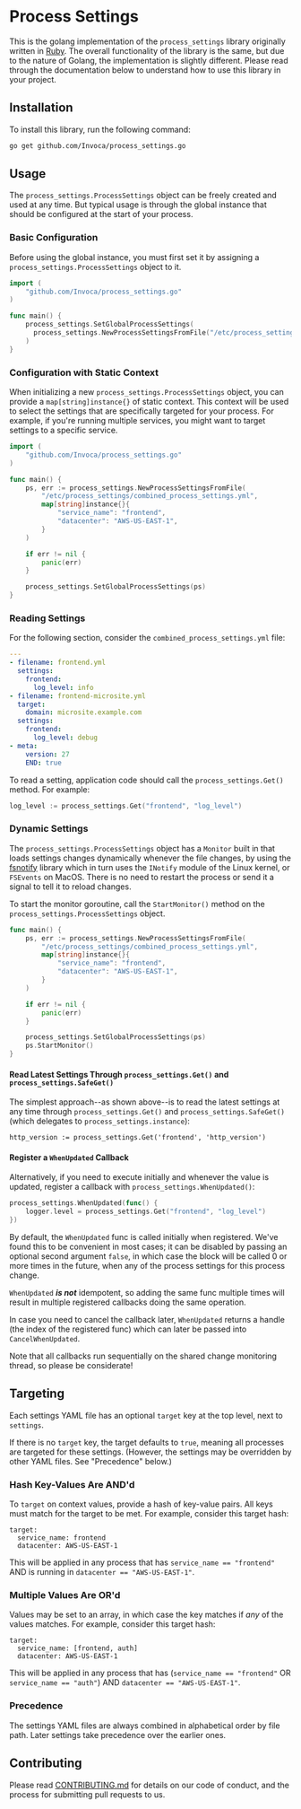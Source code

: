 # Process Settings

This is the golang implementation of the `process_settings` library originally written in [Ruby](https://github.com/Invoca/process_settings).
The overall functionality of the library is the same, but due to the nature of Golang, the implementation is slightly different.
Please read through the documentation below to understand how to use this library in your project.

## Installation

To install this library, run the following command:

```bash
go get github.com/Invoca/process_settings.go
```

## Usage

The `process_settings.ProcessSettings` object can be freely created and used at any time.
But typical usage is through the global instance that should be configured at the start of your process.

### Basic Configuration

Before using the global instance, you must first set it by assigning a `process_settings.ProcessSettings` object to it.

```go
import (
    "github.com/Invoca/process_settings.go"
)

func main() {
    process_settings.SetGlobalProcessSettings(
      process_settings.NewProcessSettingsFromFile("/etc/process_settings/combined_process_settings.yml")
    )
}
```

### Configuration with Static Context

When initializing a new `process_settings.ProcessSettings` object, you can provide a `map[string]instance{}` of static context.
This context will be used to select the settings that are specifically targeted for your process.
For example, if you're running multiple services, you might want to target settings to a specific service.

```go
import (
    "github.com/Invoca/process_settings.go"
)

func main() {
    ps, err := process_settings.NewProcessSettingsFromFile(
        "/etc/process_settings/combined_process_settings.yml",
        map[string]instance{}{
            "service_name": "frontend",
            "datacenter": "AWS-US-EAST-1",
        }
    )

    if err != nil {
        panic(err)
    }

    process_settings.SetGlobalProcessSettings(ps)
}
```

### Reading Settings

For the following section, consider the `combined_process_settings.yml` file:
```yaml
---
- filename: frontend.yml
  settings:
    frontend:
      log_level: info
- filename: frontend-microsite.yml
  target:
    domain: microsite.example.com
  settings:
    frontend:
      log_level: debug
- meta:
    version: 27
    END: true
```

To read a setting, application code should call the `process_settings.Get()` method.
For example:

```go
log_level := process_settings.Get("frontend", "log_level")
```

### Dynamic Settings

The `process_settings.ProcessSettings` object has a `Monitor` built in that loads settings changes dynamically whenever the file changes,
by using the [fsnotify](https://github.com./fsnotify/fsnotify) library which in turn uses the `INotify` module of the Linux kernel, or `FSEvents` on MacOS. There is no need to restart the process or send it a signal to tell it to reload changes.

To start the monitor goroutine, call the `StartMonitor()` method on the `process_settings.ProcessSettings` object.

```go
func main() {
    ps, err := process_settings.NewProcessSettingsFromFile(
        "/etc/process_settings/combined_process_settings.yml",
        map[string]instance{}{
            "service_name": "frontend",
            "datacenter": "AWS-US-EAST-1",
        }
    )

    if err != nil {
        panic(err)
    }

    process_settings.SetGlobalProcessSettings(ps)
    ps.StartMonitor()
}
```

#### Read Latest Settings Through `process_settings.Get()` and `process_settings.SafeGet()`

The simplest approach--as shown above--is to read the latest settings at any time through `process_settings.Get()`
and `process_settings.SafeGet()` (which delegates to `process_settings.instance`):

```
http_version := process_settings.Get('frontend', 'http_version')
```

#### Register a `WhenUpdated` Callback
Alternatively, if you need to execute initially and whenever the value is updated, register a callback with `process_settings.WhenUpdated()`:

```go
process_settings.WhenUpdated(func() {
    logger.level = process_settings.Get("frontend", "log_level")
})
```

By default, the `WhenUpdated` func is called initially when registered. We've found this to be convenient in most cases; it can be disabled by passing an optional second
argument `false`, in which case the block will be called 0 or more times in the future,
when any of the process settings for this process change.

`WhenUpdated` **_is not_** idempotent, so adding the same func multiple times will result
in multiple registered callbacks doing the same operation.

In case you need to cancel the callback later, `WhenUpdated` returns a handle (the index of the registered func) which can later be passed into `CancelWhenUpdated`.

Note that all callbacks run sequentially on the shared change monitoring thread, so please be considerate!

## Targeting
Each settings YAML file has an optional `target` key at the top level, next to `settings`.

If there is no `target` key, the target defaults to `true`, meaning all processes are targeted for these settings. (However, the settings may be overridden by other YAML files. See "Precedence" below.)

### Hash Key-Values Are AND'd
To `target` on context values, provide a hash of key-value pairs. All keys must match for the target to be met. For example, consider this target hash:
```
target:
  service_name: frontend
  datacenter: AWS-US-EAST-1
```
This will be applied in any process that has `service_name == "frontend"` AND is running in `datacenter == "AWS-US-EAST-1"`.

### Multiple Values Are OR'd
Values may be set to an array, in which case the key matches if _any_ of the values matches. For example, consider this target hash:
```
target:
  service_name: [frontend, auth]
  datacenter: AWS-US-EAST-1
```
This will be applied in any process that has (`service_name == "frontend"` OR `service_name == "auth"`) AND `datacenter == "AWS-US-EAST-1"`.

### Precedence
The settings YAML files are always combined in alphabetical order by file path. Later settings take precedence over the earlier ones.

## Contributing

Please read [CONTRIBUTING.md](CONTRIBUTING.md) for details on our code of conduct, and the process for submitting pull requests to us.
